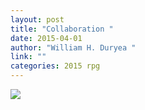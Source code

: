 ```yaml
---
layout: post
title: "Collaboration "
date: 2015-04-01
author: "William H. Duryea "
link: ""
categories: 2015 rpg
---
```

![]({{site.url}}/2015images/Collaboration.jpg)
